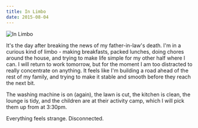 ```yaml
---
title: In Limbo
date: 2015-08-04
---
```


![In Limbo](https://source.unsplash.com/dUPDhdeCN84/1600x900)

It's the day after breaking the news of my father-in-law's death. I'm in a curious kind of limbo - making breakfasts, packed lunches, doing chores around the house, and trying to make life simple for my other half where I can. I will return to work tomorrow, but for the moment I am too distracted to really concentrate on anything. It feels like I'm building a road ahead of the rest of my family, and trying to make it stable and smooth before they reach the next bit.

The washing machine is on (again), the lawn is cut, the kitchen is clean, the lounge is tidy, and the children are at their activity camp, which I will pick them up from at 3:30pm.

Everything feels strange. Disconnected.